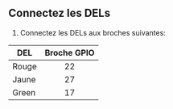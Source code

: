 ## Connectez les DELs

1. Connectez les DELs aux broches suivantes:

| DEL   | Broche GPIO |
| ----- |:-----------:|
| Rouge |     22      |
| Jaune |     27      |
| Green |     17      |
